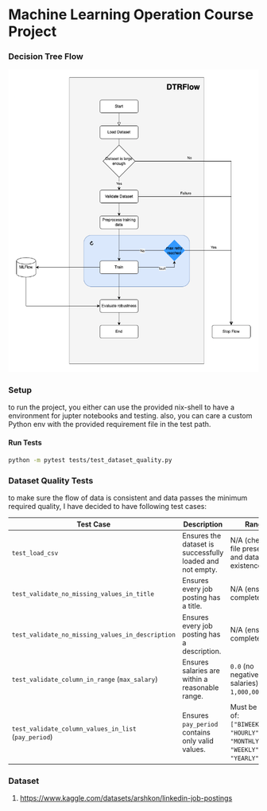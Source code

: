 # Machine Learning Operation Course Project

### Decision Tree Flow
![dtrflow](./docs/dtrflow.png)

### Setup

to run the project, you either can use the provided nix-shell to have a environment for jupter notebooks and testing. also, you can care a custom
Python env with the provided requirement file in the test path.

#### Run Tests

```bash
python -m pytest tests/test_dataset_quality.py
```

### Dataset Quality Tests

to make sure the flow of data is consistent and data passes the minimum required quality, I have decided to have following test cases:

| Test Case                                    | Description                                              | Range                                   |
|----------------------------------------------|-----------------------------------------------------------|------------------------------------------------------|
| `test_load_csv`                              | Ensures the dataset is successfully loaded and not empty. | N/A (checks file presence and data existence).       |
| `test_validate_no_missing_values_in_title`   | Ensures every job posting has a title.                   | N/A (ensures completeness).                         |
| `test_validate_no_missing_values_in_description` | Ensures every job posting has a description.          | N/A (ensures completeness).                         |
| `test_validate_column_in_range` (`max_salary`) | Ensures salaries are within a reasonable range.        | `0.0` (no negative salaries) to `1,000,000.0`.      |
| `test_validate_column_values_in_list` (`pay_period`) | Ensures `pay_period` contains only valid values.   | Must be one of: `["BIWEEKLY", "HOURLY", "MONTHLY", "WEEKLY", "YEARLY"]`. |

### Dataset 

1. https://www.kaggle.com/datasets/arshkon/linkedin-job-postings
